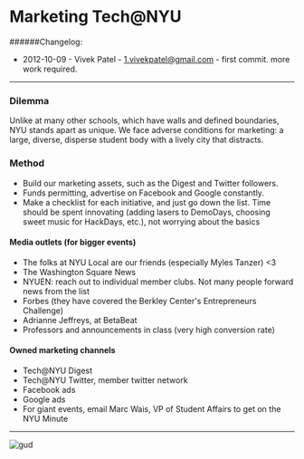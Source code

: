 Marketing Tech@NYU
======================

######Changelog: 

- 2012-10-09 - Vivek Patel - <1.vivekpatel@gmail.com> - first commit. more work required.

---

### Dilemma

Unlike at many other schools, which have walls and defined boundaries, NYU stands apart as unique. We face adverse conditions for marketing: a large, diverse, disperse student body with a lively city that distracts. 

### Method

- Build our marketing assets, such as the Digest and Twitter followers.
- Funds permitting, advertise on Facebook and Google constantly.
- Make a checklist for each initiative, and just go down the list. Time should be spent innovating (adding lasers to DemoDays, choosing sweet music for HackDays, etc.), not worrying about the basics

#### Media outlets (for bigger events)

- The folks at NYU Local are our friends (especially Myles Tanzer) <3
- The Washington Square News
- NYUEN: reach out to individual member clubs. Not many people forward news from the list
- Forbes (they have covered the Berkley Center's Entrepreneurs Challenge)
- Adrianne Jeffreys, at BetaBeat
- Professors and announcements in class (very high conversion rate)

#### Owned marketing channels

- Tech@NYU Digest
- Tech@NYU Twitter, member twitter network
- Facebook ads
- Google ads
- For giant events, email Marc Wais, VP of Student Affairs to get on the NYU Minute



--- 

![gud](http://i.imgur.com/DQ8HA.gif)